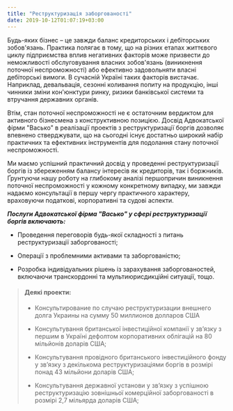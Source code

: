 ```yaml
---
title: "Реструктуризація заборгованості"
date: 2019-10-12T01:07:19+03:00
---
```


Будь-яких бізнес – це завжди баланс кредиторських і дебіторських зобов'язань. Практика полягає в тому, що на різних етапах життєвого циклу підприємства вплив негативних факторів може призвести до неможливості обслуговування власних зобов'язань (виникнення поточної неспроможності) або ефективно задовольняти власні дебіторські вимоги. В сучасній Україні таких факторів вистачає. Наприклад, девальвація, сезонні коливання попиту на продукцію, інші чинники зміни кон'юнктури ринку, ризики банківської системи та втручання державних органів.

Втім, стан поточної неспроможності не є остаточним вердиктом для активного бізнесмена з конструктивною позицією. Досвід Адвокатської фірми "Васько" в реалізації проектів з реструктуризації боргів дозволяє впевнено стверджувати, що на сьогодні існує достатньо широкий набір практичних та ефективних інструментів для подолання стану поточної неспроможності.

Ми маємо успішний практичний досвід у проведенні реструктуризації боргів із збереженням балансу інтересів як кредиторів, так і боржників. Ґрунтуючи нашу роботу на глибокому аналізі першопричин виникнення поточної неспроможності у кожному конкретному випадку, ми завжди надаємо консультації в першу чергу практичного характеру, враховуючи податкові, корпоративні та судові аспекти.

***Послуги Адвокатської фірма "Васько" у сфері реструктуризації боргів включають:***

- Проведення переговорів будь-якої складності з питань реструктуризації заборгованості;

- Операції з проблемними активами та заборгованістю;

- Розробка індивідуальних рішень із зарахування заборгованостей, включаючи транскордонні та мультиюрисдикційні ситуації, тощо.

> #### Деякі проекти:
>
> - Консультирование по случаю реструктуризации внешнего долга Украины на сумму 50 миллионов долларов США
>
> - Консультування британської інвестиційної компанії у зв’язку з першим в Україні дефолтом корпоративних облігацій на 80 мільйонів доларів США;
>
> - Консультування провідного британського інвестиційного фонду у зв’язку з декількома реструктуризаціями боргів в розмірі понад 43 мільйони доларів США;
>
> - Консультування державної установи у зв’язку з успішною реструктуризацію зовнішньої комерційної заборгованості в розмірі 2,7 мільярда доларів США;
